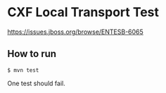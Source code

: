 # CXF Local Transport Test

<https://issues.jboss.org/browse/ENTESB-6065>

## How to run

    $ mvn test

One test should fail.
